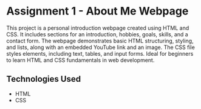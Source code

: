 # Assignment 1 - About Me Webpage

This project is a personal introduction webpage created using HTML and CSS. It includes sections for an introduction, hobbies, goals, skills, and a contact form. The webpage demonstrates basic HTML structuring, styling, and lists, along with an embedded YouTube link and an image. The CSS file styles elements, including text, tables, and input forms. Ideal for beginners to learn HTML and CSS fundamentals in web development.

## Technologies Used
- HTML
- CSS
